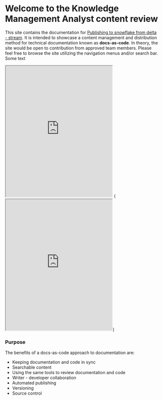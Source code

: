 # Welcome to the Knowledge Management Analyst content review

This site contains the documentation for [Publishing to snowflake from delta - stream](documentation.md). It is intended to showcase a content management and distribution method for technical documentation known as **docs-as-code**. In theory, the site would be open to contribution from approved team members. Please feel free to browse the site utilizing the navigation menus and/or search bar. Some text
<iframe height="430" width="350" src="https://bot.dialogflow.com/a87cdc8f-5b4d-4b09-9a31-eccda9403a76"></iframe>
(<iframe height="430" width="350" src="https://bot.dialogflow.com/a87cdc8f-5b4d-4b09-9a31-eccda9403a76"></iframe>)

### Purpose
The benefits of a docs-as-code approach to documentation are:

* Keeping documentation and code in sync
* Searchable content
* Using the same tools to review documentation and code
* Writer - developer collaboration
* Automated publishing
* Versioning
* Source control
